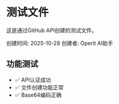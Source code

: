 # 测试文件

这是通过GitHub API创建的测试文件。

创建时间: 2025-10-28
创建者: Operit AI助手

## 功能测试
- ✅ API认证成功
- ✅ 文件创建功能正常
- ✅ Base64编码正确

